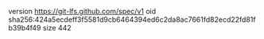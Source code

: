 version https://git-lfs.github.com/spec/v1
oid sha256:424a5ecdeff3f5581d9cb6464394ed6c2da8ac7661fd82ecd22fd81fb39b4f49
size 442
